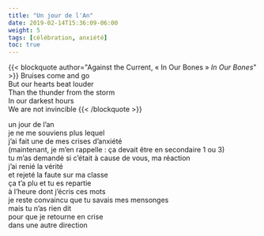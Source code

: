 ```yaml
---
title: "Un jour de l'An"
date: 2019-02-14T15:36:09-06:00
weight: 5
tags: [célébration, anxiété]
toc: true
---
```


{{< blockquote author="Against the Current,  « In Our Bones » *In Our Bones*" >}}
Bruises come and go  
But our hearts beat louder  
Than the thunder from the storm  
In our darkest hours  
We are not invincible
{{< /blockquote >}}

un jour de l’an  
je ne me souviens plus lequel  
j’ai fait une de mes crises d’anxiété  
(maintenant, je m’en rappelle : ça devait être en secondaire 1 ou 3)  
tu m’as demandé si c’était à cause de vous, ma réaction  
j’ai renié la vérité  
et rejeté la faute sur ma classe  
ça t’a plu et tu es repartie  
à l’heure dont j’écris ces mots  
je reste convaincu que tu savais mes mensonges  
mais tu n’as rien dit  
pour que je retourne en crise  
dans une autre direction

